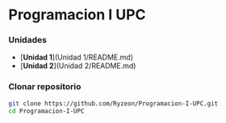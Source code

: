 # Programacion I UPC

### Unidades
 * [**Unidad 1**](Unidad 1/README.md)
 * [**Unidad 2**](Unidad 2/README.md)

### Clonar repositorio

```bash
git clone https://github.com/Ryzeon/Programacion-I-UPC.git 
cd Programacion-I-UPC
```

